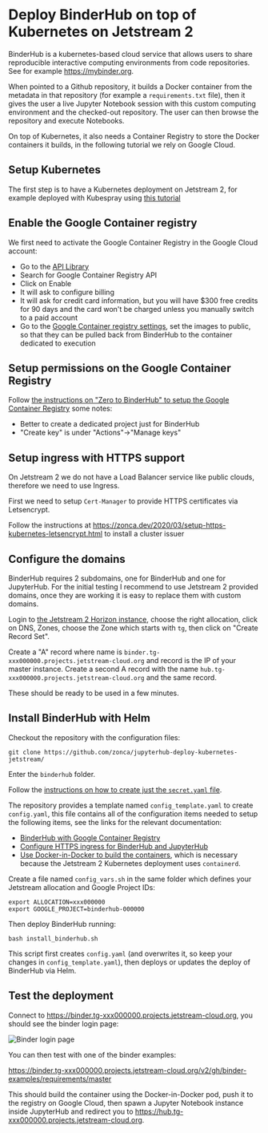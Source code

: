 # Deploy BinderHub on top of Kubernetes on Jetstream 2

BinderHub is a kubernetes-based cloud service that allows users to share reproducible interactive computing environments from code repositories. See for example <https://mybinder.org>.

When pointed to a Github repository, it builds a Docker container from the metadata in that repository (for example a `requirements.txt` file), then it gives the user a live Jupyter Notebook session with this custom computing environment and the checked-out repository. The user can then browse the repository and execute Notebooks.

On top of Kubernetes, it also needs a Container Registry to store the Docker containers it builds, in the following tutorial we rely on Google Cloud.

## Setup Kubernetes

The first step is to have a Kubernetes deployment on Jetstream 2, for example deployed with Kubespray using [this tutorial](https://www.zonca.dev/posts/2022-03-30-jetstream2_kubernetes_kubespray)

## Enable the Google Container registry

We first need to activate the Google Container Registry in the Google Cloud account:

* Go to the [API Library](https://console.cloud.google.com/apis/library)
* Search for Google Container Registry API
* Click on Enable
* It will ask to configure billing
* It will ask for credit card information, but you will have $300 free credits for 90 days and the card won't be charged unless you manually switch to a paid account
* Go to the [Google Container registry settings](https://console.cloud.google.com/gcr/settings), set the images to public, so that they can be pulled back from BinderHub to the container dedicated to execution

## Setup permissions on the Google Container Registry

Follow [the instructions on "Zero to BinderHub" to setup the Google Container Registry](https://binderhub.readthedocs.io/en/latest/zero-to-binderhub/setup-registry.html#set-up-google-container-registry)
some notes:

* Better to create a dedicated project just for BinderHub
* "Create key" is under "Actions"->"Manage keys"

## Setup ingress with HTTPS support

On Jetstream 2 we do not have a Load Balancer service like public clouds, therefore we need to use Ingress.

First we need to setup `Cert-Manager` to provide HTTPS certificates via Letsencrypt.

Follow the instructions at <https://zonca.dev/2020/03/setup-https-kubernetes-letsencrypt.html> to install a cluster issuer

## Configure the domains

BinderHub requires 2 subdomains, one for BinderHub and one for JupyterHub.
For the initial testing I recommend to use Jetstream 2 provided domains, once they are working it is easy to replace them with custom domains.

Login to [the Jetstream 2 Horizon instance](https://js2.jetstream-cloud.org/), choose the right allocation, click on DNS, Zones, choose the Zone which starts with `tg`, then click on "Create Record Set".

Create a "A" record where name is `binder.tg-xxx000000.projects.jetstream-cloud.org` and record is the IP of your master instance. Create a second A record with the name `hub.tg-xxx000000.projects.jetstream-cloud.org` and the same record.

These should be ready to be used in a few minutes.

## Install BinderHub with Helm

Checkout the repository with the configuration files:

    git clone https://github.com/zonca/jupyterhub-deploy-kubernetes-jetstream/

Enter the `binderhub` folder.

Follow the [instructions on how to create just the `secret.yaml` file](https://binderhub.readthedocs.io/en/latest/zero-to-binderhub/setup-binderhub.html).

The repository provides a template named `config_template.yaml` to create `config.yaml`, this file contains all of the configuration items needed to setup the following items, see the links for the relevant documentation:

* [BinderHub with Google Container Registry](https://binderhub.readthedocs.io/en/latest/zero-to-binderhub/setup-binderhub.html)
* [Configure HTTPS ingress for BinderHub and JupyterHub](https://binderhub.readthedocs.io/en/latest/https.html)
* [Use Docker-in-Docker to build the containers](https://binderhub.readthedocs.io/en/latest/zero-to-binderhub/setup-binderhub.html#use-docker-inside-docker-dind), which is necessary because the Jetstream 2 Kubernetes deployment uses `containerd`.

Create a file named `config_vars.sh` in the same folder which defines your Jetstream allocation and Google Project IDs:

    export ALLOCATION=xxx000000
    export GOOGLE_PROJECT=binderhub-000000

Then deploy BinderHub running:

    bash install_binderhub.sh

This script first creates `config.yaml` (and overwrites it, so keep your changes in `config_template.yaml`), then deploys or updates the deploy of BinderHub via Helm.

## Test the deployment

Connect to <https://binder.tg-xxx000000.projects.jetstream-cloud.org>, you should see the binder login page:

![Binder login page](../../images/binderloginpage.png)

You can then test with one of the binder examples:

<https://binder.tg-xxx000000.projects.jetstream-cloud.org/v2/gh/binder-examples/requirements/master>

This should build the container using the Docker-in-Docker pod, push it to the registry on Google Cloud, then spawn a Jupyter Notebook instance inside JupyterHub and redirect you to <https://hub.tg-xxx000000.projects.jetstream-cloud.org>.
